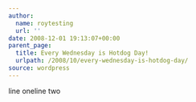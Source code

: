 ```yaml
---
author:
  name: roytesting
  url: ''
date: 2008-12-01 19:13:07+00:00
parent_page:
  title: Every Wednesday is Hotdog Day!
  urlpath: /2008/10/every-wednesday-is-hotdog-day/
source: wordpress
---
```


line oneline two